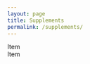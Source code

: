 ```yaml
---
layout: page  
title: Supplements  
permalink: /supplements/  
---
```

<div class="supplements">
  <div class="uk-child-width-1-1 uk-child-width-1-2@m" uk-grid>
      <div>
          <div class="uk-card uk-card-default uk-card-body">Item</div>
      </div>
      <div>
          <div class="uk-card uk-card-default uk-card-body">Item</div>
      </div>
  </div>
</div>